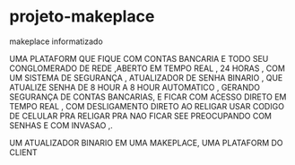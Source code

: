 # projeto-makeplace
makeplace informatizado

UMA PLATAFORM QUE FIQUE COM CONTAS BANCARIA E TODO SEU CONGLOMERADO DE REDE ,ABERTO EM TEMPO REAL , 24 HORAS , COM UM SISTEMA DE SEGURANÇA , ATUALIZADOR DE SENHA BINARIO , QUE ATUALIZE SENHA DE 8 HOUR A 8 HOUR AUTOMATICO , GERANDO SEGURANÇA DE CONTAS BANCARIAS, E FICAR COM ACESSO DIRETO EM TEMPO REAL , 
COM DESLIGAMENTO DIRETO 
AO RELIGAR USAR CODIGO DE CELULAR PRA RELIGAR 
PRA NAO FICAR SEE PREOCUPANDO COM SENHAS E COM INVASAO ,. 

UM ATUALIZADOR BINARIO EM UMA MAKEPLACE, UMA PLATAFORM DO CLIENT 
